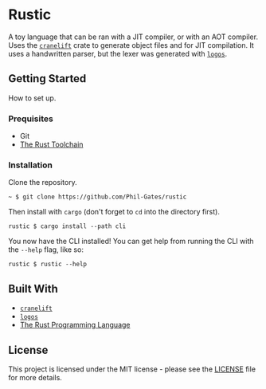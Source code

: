 # Rustic
A toy language that can be ran with a JIT compiler, or with an AOT compiler. Uses the [`cranelift`](https://lib.rs/cranelift/) crate to generate object files and for JIT compilation. It uses a handwritten parser, but the lexer was generated with [`logos`](https://lib.rs/logos/).

## Getting Started
How to set up.

### Prequisites
* Git
* [The Rust Toolchain](https://rustup.rs/)

### Installation
Clone the repository.
```console
~ $ git clone https://github.com/Phil-Gates/rustic
```
Then install with `cargo` (don't forget to `cd` into the directory first).
```console
rustic $ cargo install --path cli
```
You now have the CLI installed! You can get help from running the CLI with the `--help` flag, like so:
```console
rustic $ rustic --help
```

## Built With
* [`cranelift`](https://lib.rs/cranelift/)
* [`logos`](https://lib.rs/logos/)
* [The Rust Programming Language](https://www.rust-lang.org/)

## License
This project is licensed under the MIT license - please see the [LICENSE](LICENSE) file for more details.
